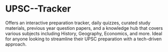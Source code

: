 # UPSC--Tracker
Offers an interactive preparation tracker, daily quizzes, curated study materials, previous year question papers, and a knowledge hub that covers various subjects including History, Geography, Economics, and more. Ideal for anyone looking to streamline their UPSC preparation with a tech-driven approach.
